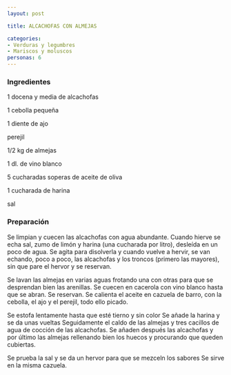 ```yaml
---
layout: post

title: ALCACHOFAS CON ALMEJAS

categories:
- Verduras y legumbres
- Mariscos y moluscos
personas: 6 
---
```

<h3>Ingredientes</h3>
1 docena y media de alcachofas

1 cebolla pequeña

1 diente de ajo

perejil

1/2 kg de almejas

1 dl. de vino blanco

5 cucharadas soperas de aceite de oliva

1 cucharada de harina

sal

<h3>Preparación</h3>
Se limpian y cuecen las alcachofas con agua abundante. Cuando hierve se echa sal, zumo de limón y harina (una cucharada por litro), desleída en un poco de agua. Se agita para disolverla y cuando vuelve a hervir, se van echando, poco a poco, las alcachofas y los troncos (primero las mayores), sin que pare el hervor y se reservan.

Se lavan las almejas en varias aguas frotando una con otras para que se desprendan bien las arenillas. Se cuecen en cacerola con vino blanco hasta que se abran. Se reservan. Se calienta el aceite en cazuela de barro, con la cebolla, el ajo y el perejil, todo ello picado.

Se estofa lentamente hasta que esté tierno y sin color Se añade la harina y se da unas vueltas Seguidamente el caldo de las almejas y tres cacillos de agua de cocción de las alcachofas. Se añaden después las alcachofas y por último las almejas rellenando bien los huecos y procurando que queden cubiertas.

Se prueba la sal y se da un hervor para que se mezceln los sabores Se sirve en la misma cazuela.